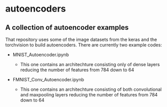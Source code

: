 # autoencoders
## A collection of autoencoder examples

That repository uses some of the image datasets from the keras and the torchvision to build autoencoders. There are currently two example codes:

* MNIST_Autoencoder.ipynb
   * This one contains an architechture consisting only of dense layers reducing the number of features from 784 down to 64

* FMNIST_Conv_Autoencoder.ipynb
   * This one contains an architechture consisting of both convolutional and maxpooling layers reducing the number of features from 784 down to 64
